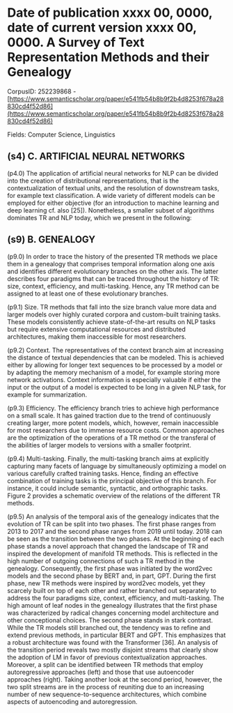 # Date of publication xxxx 00, 0000, date of current version xxxx 00, 0000. A Survey of Text Representation Methods and their Genealogy

CorpusID: 252239868 - [https://www.semanticscholar.org/paper/e541fb54b8b9f2b4d8253f678a28830cd4f52d86](https://www.semanticscholar.org/paper/e541fb54b8b9f2b4d8253f678a28830cd4f52d86)

Fields: Computer Science, Linguistics

## (s4) C. ARTIFICIAL NEURAL NETWORKS
(p4.0) The application of artificial neural networks for NLP can be divided into the creation of distributional representations, that is the contextualization of textual units, and the resolution of downstream tasks, for example text classification. A wide variety of different models can be employed for either objective (for an introduction to machine learning and deep learning cf. also [25]). Nonetheless, a smaller subset of algorithms dominates TR and NLP today, which we present in the following:
## (s9) B. GENEALOGY
(p9.0) In order to trace the history of the presented TR methods we place them in a genealogy that comprises temporal information along one axis and identifies different evolutionary branches on the other axis. The latter describes four paradigms that can be traced throughout the history of TR: size, context, efficiency, and multi-tasking. Hence, any TR method can be assigned to at least one of these evolutionary branches.

(p9.1) Size. TR methods that fall into the size branch value more data and larger models over highly curated corpora and custom-built training tasks. These models consistently achieve state-of-the-art results on NLP tasks but require extensive computational resources and distributed architectures, making them inaccessible for most researchers.

(p9.2) Context. The representatives of the context branch aim at increasing the distance of textual dependencies that can be modeled. This is achieved either by allowing for longer text sequences to be processed by a model or by adapting the memory mechanism of a model, for example storing more network activations. Context information is especially valuable if either the input or the output of a model is expected to be long in a given NLP task, for example for summarization.

(p9.3) Efficiency. The efficiency branch tries to achieve high performance on a small scale. It has gained traction due to the trend of continuously creating larger, more potent models, which, however, remain inaccessible for most researchers due to immense resource costs. Common approaches are the optimization of the operations of a TR method or the transferal of the abilities of larger models to versions with a smaller footprint.

(p9.4) Multi-tasking. Finally, the multi-tasking branch aims at explicitly capturing many facets of language by simultaneously optimizing a model on various carefully crafted training tasks. Hence, finding an effective combination of training tasks is the principal objective of this branch. For instance, it could include semantic, syntactic, and orthographic tasks. Figure 2 provides a schematic overview of the relations of the different TR methods.

(p9.5) An analysis of the temporal axis of the genealogy indicates that the evolution of TR can be split into two phases. The first phase ranges from 2013 to 2017 and the second phase ranges from 2019 until today. 2018 can be seen as the transition between the two phases. At the beginning of each phase stands a novel approach that changed the landscape of TR and inspired the development of manifold TR methods. This is reflected in the high number of outgoing connections of such a TR method in the genealogy. Consequently, the first phase was initiated by the word2vec models and the second phase by BERT and, in part, GPT. During the first phase, new TR methods were inspired by word2vec models, yet they scarcely built on top of each other and rather branched out separately to address the four paradigms size, context, efficiency, and multi-tasking. The high amount of leaf nodes in the genealogy illustrates that the first phase was characterized  by radical changes concerning model architecture and other conceptional choices. The second phase stands in stark contrast. While the TR models still branched out, the tendency was to refine and extend previous methods, in particular BERT and GPT. This emphasizes that a robust architecture was found with the Transformer [36]. An analysis of the transition period reveals two mostly disjoint streams that clearly show the adoption of LM in favor of previous contextualization approaches. Moreover, a split can be identified between TR methods that employ autoregressive approaches (left) and those that use autoencoder approaches (right). Taking another look at the second period, however, the two split streams are in the process of reuniting due to an increasing number of new sequence-to-sequence architectures, which combine aspects of autoencoding and autoregression.
